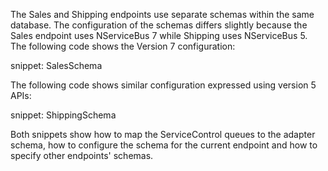The Sales and Shipping endpoints use separate schemas within the same database. The configuration of the schemas differs slightly because the Sales endpoint uses NServiceBus 7 while Shipping uses NServiceBus 5. The following code shows the Version 7 configuration:

snippet: SalesSchema

The following code shows similar configuration expressed using version 5 APIs:

snippet: ShippingSchema

Both snippets show how to map the ServiceControl queues to the adapter schema, how to configure the schema for the current endpoint and how to specify other endpoints' schemas.